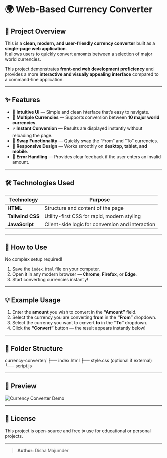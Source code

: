 # 🌍 Web-Based Currency Converter

## 📘 Project Overview
This is a **clean, modern, and user-friendly currency converter** built as a **single-page web application**.  
It allows users to quickly convert amounts between a selection of major world currencies.

This project demonstrates **front-end web development proficiency** and provides a more **interactive and visually appealing interface** compared to a command-line application.

---

## ✨ Features

- 🧭 **Intuitive UI** — Simple and clean interface that’s easy to navigate.  
- 💱 **Multiple Currencies** — Supports conversion between **10 major world currencies**.  
- ⚡ **Instant Conversion** — Results are displayed instantly without reloading the page.  
- 🔄 **Swap Functionality** — Quickly swap the “From” and “To” currencies.  
- 📱 **Responsive Design** — Works smoothly on **desktop, tablet, and mobile**.  
- 🚫 **Error Handling** — Provides clear feedback if the user enters an invalid amount.

---

## 🛠️ Technologies Used

| Technology | Purpose |
|-------------|----------|
| **HTML** | Structure and content of the page |
| **Tailwind CSS** | Utility-first CSS for rapid, modern styling |
| **JavaScript** | Client-side logic for conversion and interaction |

---

## 🚀 How to Use

No complex setup required!

1. Save the `index.html` file on your computer.  
2. Open it in any modern browser — **Chrome**, **Firefox**, or **Edge**.  
3. Start converting currencies instantly!

---

## 💡 Example Usage

1. Enter the **amount** you wish to convert in the **“Amount”** field.  
2. Select the currency you are converting **from** in the **“From”** dropdown.  
3. Select the currency you want to convert **to** in the **“To”** dropdown.  
4. Click the **“Convert”** button — the result appears instantly below!

---

## 📂 Folder Structure

currency-converter/
├── index.html
├── style.css (optional if external)
└── script.js


---

## 🧩 Preview
![Currency Converter Demo](preview.png)

---

## 📜 License
This project is open-source and free to use for educational or personal projects.

---

> **Author:** Disha Majumder
